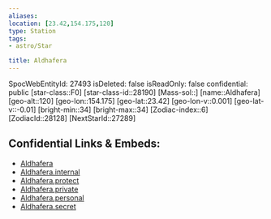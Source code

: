 ```yaml
---
aliases: 
location: [23.42,154.175,120]
type: Station
tags:
- astro/Star

title: Aldhafera
---
```

SpocWebEntityId: 27493
isDeleted: false
isReadOnly: false
confidential: public
[star-class::F0]
[star-class-id::28190]
[Mass-sol::]
[name::Aldhafera]
[geo-alt::120]
[geo-lon::154.175]
[geo-lat::23.42]
[geo-lon-v::0.001]
[geo-lat-v::-0.01]
[bright-min::34]
[bright-max::34]
[Zodiac-index::6]
[ZodiacId::28128]
[NextStarId::27289]



## Confidential Links & Embeds: 
- [Aldhafera](../../../_public/astro/Star/Aldhafera.md) 
- [Aldhafera.internal](../../../_internal/astro/Star/Aldhafera.internal.md) 
- [Aldhafera.protect](../../../_protect/astro/Star/Aldhafera.protect.md) 
- [Aldhafera.private](../../../_private/astro/Star/Aldhafera.private.md) 
- [Aldhafera.personal](../../../_personal/astro/Star/Aldhafera.personal.md) 
- [Aldhafera.secret](../../../_secret/astro/Star/Aldhafera.secret.md)

